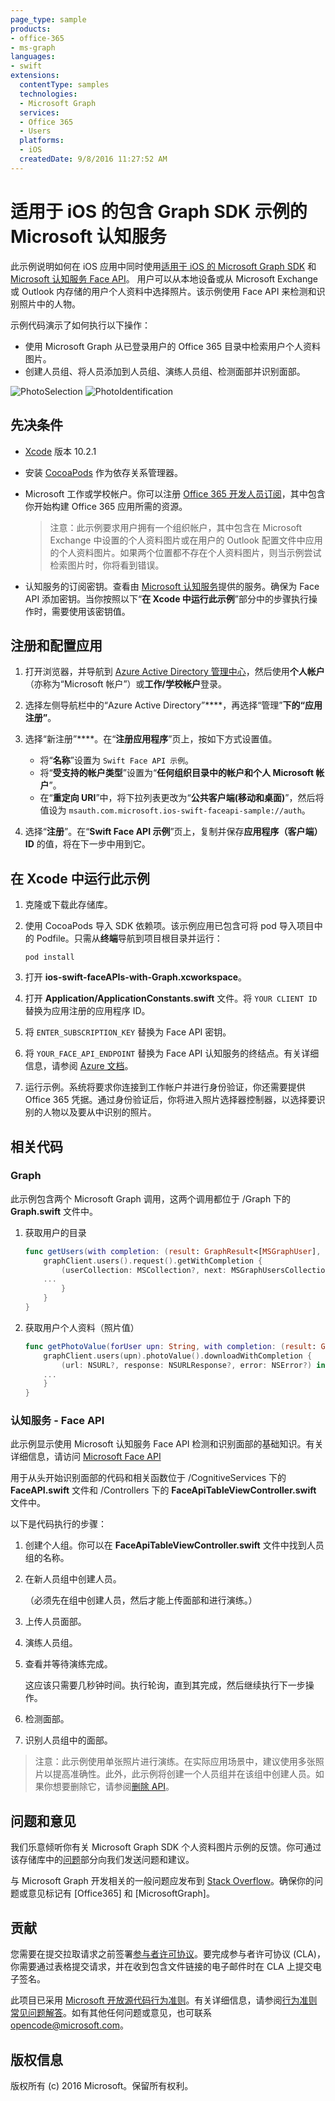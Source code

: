 ```yaml
---
page_type: sample
products:
- office-365
- ms-graph
languages:
- swift
extensions:
  contentType: samples 
  technologies:
  - Microsoft Graph
  services:
  - Office 365
  - Users
  platforms:
  - iOS
  createdDate: 9/8/2016 11:27:52 AM
---
```

# 适用于 iOS 的包含 Graph SDK 示例的 Microsoft 认知服务

此示例说明如何在 iOS 应用中同时使用[适用于 iOS 的 Microsoft Graph SDK](https://github.com/microsoftgraph/msgraph-sdk-ios) 和 [Microsoft 认知服务 Face API](https://www.microsoft.com/cognitive-services/en-us/face-api)。
用户可以从本地设备或从 Microsoft Exchange 或 Outlook 内存储的用户个人资料中选择照片。该示例使用 Face API 来检测和识别照片中的人物。

示例代码演示了如何执行以下操作：

- 使用 Microsoft Graph 从已登录用户的 Office 365 目录中检索用户个人资料图片。
- 创建人员组、将人员添加到人员组、演练人员组、检测面部并识别面部。

![PhotoSelection](/readme-images/photoSelection.png) ![PhotoIdentification](/readme-images/photoIdentification.png)

## 先决条件

- [Xcode](https://developer.apple.com/xcode/downloads/) 版本 10.2.1
- 安装 [CocoaPods](https://guides.cocoapods.org/using/using-cocoapods.html) 作为依存关系管理器。
- Microsoft 工作或学校帐户。你可以注册 [Office 365 开发人员订阅](https://profile.microsoft.com/RegSysProfileCenter/wizardnp.aspx?wizid=14b845d0-938c-45af-b061-f798fbb4d170&lcid=1033)，其中包含你开始构建 Office 365 应用所需的资源。

    > 注意：此示例要求用户拥有一个组织帐户，其中包含在 Microsoft Exchange 中设置的个人资料图片或在用户的 Outlook 配置文件中应用的个人资料图片。如果两个位置都不存在个人资料图片，则当示例尝试检索图片时，你将看到错误。

- 认知服务的订阅密钥。查看由 [Microsoft 认知服务](https://www.microsoft.com/cognitive-services)提供的服务。确保为 Face API 添加密钥。当你按照以下“**在 Xcode 中运行此示例**”部分中的步骤执行操作时，需要使用该密钥值。

## 注册和配置应用

1. 打开浏览器，并导航到 [Azure Active Directory 管理中心](https://aad.portal.azure.com)，然后使用**个人帐户**（亦称为“Microsoft 帐户”）或**工作/学校帐户**登录。

1. 选择左侧导航栏中的“Azure Active Directory”****，再选择“管理”****下的“应用注册”****。

1. 选择“新注册”****。在“**注册应用程序**”页上，按如下方式设置值。

    - 将“**名称**”设置为 `Swift Face API 示例`。
    - 将“**受支持的帐户类型**”设置为“**任何组织目录中的帐户和个人 Microsoft 帐户**”。
    - 在“**重定向 URI**”中，将下拉列表更改为“**公共客户端(移动和桌面)**”，然后将值设为 `msauth.com.microsoft.ios-swift-faceapi-sample://auth`。

1. 选择“**注册**”。在“**Swift Face API 示例**”页上，复制并保存**应用程序（客户端）ID** 的值，将在下一步中用到它。

## 在 Xcode 中运行此示例

1. 克隆或下载此存储库。
1. 使用 CocoaPods 导入 SDK 依赖项。该示例应用已包含可将 pod 导入项目中的 Podfile。只需从**终端**导航到项目根目录并运行：

    ```Shell
    pod install
    ```

1. 打开 **ios-swift-faceAPIs-with-Graph.xcworkspace**。
1. 打开 **Application/ApplicationConstants.swift** 文件。将 `YOUR CLIENT ID` 替换为应用注册的应用程序 ID。
1. 将 `ENTER_SUBSCRIPTION_KEY` 替换为 Face API 密钥。
1. 将 `YOUR_FACE_API_ENDPOINT` 替换为 Face API 认知服务的终结点。有关详细信息，请参阅 [Azure 文档](https://docs.microsoft.com/azure/cognitive-services/face/quickstarts/curl#face-endpoint-url)。
1. 运行示例。系统将要求你连接到工作帐户并进行身份验证，你还需要提供 Office 365 凭据。通过身份验证后，你将进入照片选择器控制器，以选择要识别的人物以及要从中识别的照片。

## 相关代码

### Graph

此示例包含两个 Microsoft Graph 调用，这两个调用都位于 /Graph 下的 **Graph.swift** 文件中。

1. 获取用户的目录

    ```swift
    func getUsers(with completion: (result: GraphResult<[MSGraphUser], Error>) -> Void) {
        graphClient.users().request().getWithCompletion {
            (userCollection: MSCollection?, next: MSGraphUsersCollectionRequest?, error: NSError?) in
        ...
            }
        }
    }
    ```

2. 获取用户个人资料（照片值）

    ```swift
    func getPhotoValue(forUser upn: String, with completion: (result: GraphResult<UIImage, Error>) -> Void) {
        graphClient.users(upn).photoValue().downloadWithCompletion {
            (url: NSURL?, response: NSURLResponse?, error: NSError?) in
        ...
        }
    }
    ```

### 认知服务 - Face API

此示例显示使用 Microsoft 认知服务 Face API 检测和识别面部的基础知识。有关详细信息，请访问 [Microsoft Face API](https://www.microsoft.com/cognitive-services/en-us/face-api/documentation/overview)

用于从头开始识别面部的代码和相关函数位于 /CognitiveServices 下的 **FaceAPI.swift** 文件和 /Controllers 下的 **FaceApiTableViewController.swift** 文件中。

以下是代码执行的步骤：

1. 创建个人组。你可以在 **FaceApiTableViewController.swift** 文件中找到人员组的名称。
2. 在新人员组中创建人员。

   （必须先在组中创建人员，然后才能上传面部和进行演练。）
3. 上传人员面部。
4. 演练人员组。
5. 查看并等待演练完成。

   这应该只需要几秒钟时间。执行轮询，直到其完成，然后继续执行下一步操作。
6. 检测面部。
7. 识别人员组中的面部。

> 注意：此示例使用单张照片进行演练。在实际应用场景中，建议使用多张照片以提高准确性。此外，此示例将创建一个人员组并在该组中创建人员。如果你想要删除它，请参阅[删除 API](https://dev.projectoxford.ai/docs/services/563879b61984550e40cbbe8d/operations/563879b61984550f30395245)。

## 问题和意见

我们乐意倾听你有关 Microsoft Graph SDK 个人资料图片示例的反馈。你可通过该存储库中的[问题](https://github.com/microsoftgraph/ios-swift-faceapi-sample/issues)部分向我们发送问题和建议。

与 Microsoft Graph 开发相关的一般问题应发布到 [Stack Overflow](http://stackoverflow.com/questions/tagged/Office365+API)。确保你的问题或意见标记有 \[Office365] 和 \[MicrosoftGraph]。

## 贡献

您需要在提交拉取请求之前签署[参与者许可协议](https://cla.microsoft.com/)。要完成参与者许可协议 (CLA)，你需要通过表格提交请求，并在收到包含文件链接的电子邮件时在 CLA 上提交电子签名。

此项目已采用 [Microsoft 开放源代码行为准则](https://opensource.microsoft.com/codeofconduct/)。有关详细信息，请参阅[行为准则常见问题解答](https://opensource.microsoft.com/codeofconduct/faq/)。如有其他任何问题或意见，也可联系 [opencode@microsoft.com](mailto:opencode@microsoft.com)。

## 版权信息

版权所有 (c) 2016 Microsoft。保留所有权利。
